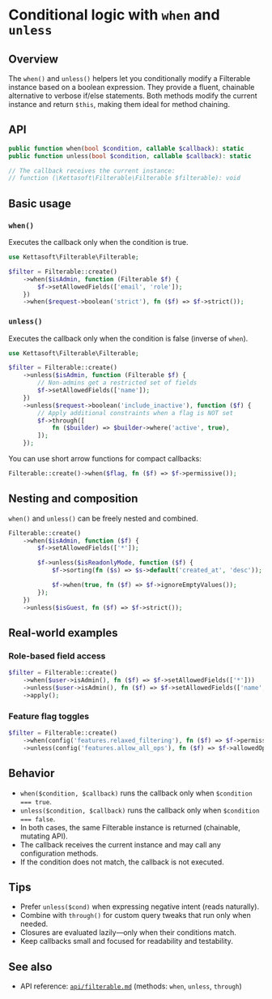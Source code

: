 # Conditional logic with `when` and `unless`

## Overview

The `when()` and `unless()` helpers let you conditionally modify a Filterable instance based on a boolean expression.
They provide a fluent, chainable alternative to verbose if/else statements. Both methods modify the current instance and return `$this`, making them ideal for method chaining.

## API

```php
public function when(bool $condition, callable $callback): static
public function unless(bool $condition, callable $callback): static

// The callback receives the current instance:
// function (\Kettasoft\Filterable\Filterable $filterable): void
```

## Basic usage

### `when()`

Executes the callback only when the condition is true.

```php
use Kettasoft\Filterable\Filterable;

$filter = Filterable::create()
    ->when($isAdmin, function (Filterable $f) {
        $f->setAllowedFields(['email', 'role']);
    })
    ->when($request->boolean('strict'), fn ($f) => $f->strict());
```

### `unless()`

Executes the callback only when the condition is false (inverse of `when`).

```php
use Kettasoft\Filterable\Filterable;

$filter = Filterable::create()
    ->unless($isAdmin, function (Filterable $f) {
        // Non-admins get a restricted set of fields
        $f->setAllowedFields(['name']);
    })
    ->unless($request->boolean('include_inactive'), function ($f) {
        // Apply additional constraints when a flag is NOT set
        $f->through([
            fn ($builder) => $builder->where('active', true),
        ]);
    });
```

You can use short arrow functions for compact callbacks:

```php
Filterable::create()->when($flag, fn ($f) => $f->permissive());
```

## Nesting and composition

`when()` and `unless()` can be freely nested and combined.

```php
Filterable::create()
    ->when($isAdmin, function ($f) {
        $f->setAllowedFields(['*']);

        $f->unless($isReadonlyMode, function ($f) {
            $f->sorting(fn ($s) => $s->default('created_at', 'desc'));

            $f->when(true, fn ($f) => $f->ignoreEmptyValues());
        });
    })
    ->unless($isGuest, fn ($f) => $f->strict());
```

## Real-world examples

### Role-based field access

```php
$filter = Filterable::create()
    ->when($user->isAdmin(), fn ($f) => $f->setAllowedFields(['*']))
    ->unless($user->isAdmin(), fn ($f) => $f->setAllowedFields(['name', 'email']))
    ->apply();
```

### Feature flag toggles

```php
$filter = Filterable::create()
    ->when(config('features.relaxed_filtering'), fn ($f) => $f->permissive())
    ->unless(config('features.allow_all_ops'), fn ($f) => $f->allowedOperators(['=', '!=', 'like']));
```

## Behavior

-   `when($condition, $callback)` runs the callback only when `$condition === true`.
-   `unless($condition, $callback)` runs the callback only when `$condition === false`.
-   In both cases, the same Filterable instance is returned (chainable, mutating API).
-   The callback receives the current instance and may call any configuration methods.
-   If the condition does not match, the callback is not executed.

## Tips

-   Prefer `unless($cond)` when expressing negative intent (reads naturally).
-   Combine with `through()` for custom query tweaks that run only when needed.
-   Closures are evaluated lazily—only when their conditions match.
-   Keep callbacks small and focused for readability and testability.

## See also

-   API reference: [`api/filterable.md`](/api/filterable.md#flow-control) (methods: `when`, `unless`, `through`)
